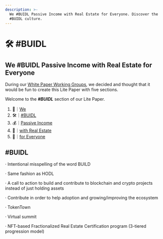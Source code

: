 ```yaml
---
description: >-
  We #BUIDL Passive Income with Real Estate for Everyone. Discover the REtoken
  #BUIDL culture.
---
```


# 🛠 #BUIDL

## We #BUIDL Passive Income with Real Estate for Everyone

During our [White Paper Working Groups](../../participate/working-groups/white-paper-working-groups.md), we decided and thought that it would be fun to create this Lite Paper with five sections.

Welcome to the _**#BUIDL**_ section of our Lite Paper.

1. 👥｜[We](1.md)
2. 🛠｜[#BUIDL](2.md)
3. 💰｜[Passive Income](3.md)
4. 🏡｜[with Real Estate](4.md)
5. 👥｜[for Everyone](5.md)

## #BUIDL

·        Intentional misspelling of the word BUILD

·        Same fashion as HODL

·        A call to action to build and contribute to blockchain and crypto projects instead of just holding assets

·        Contribute in order to help adoption and growing/improving the ecosystem

·        TokenTown

·        Virtual summit

·        NFT-based Fractionalized Real Estate Certification program (3-tiered progression model)
